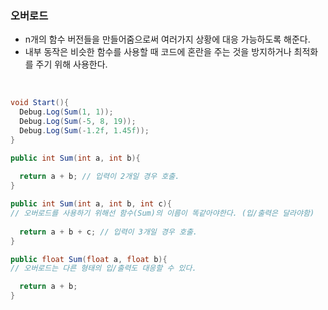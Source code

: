 ### 오버로드
- n개의 함수 버전들을 만들어줌으로써 여러가지 상황에 대응 가능하도록 해준다.
- 내부 동작은 비슷한 함수를 사용할 때 코드에 혼란을 주는 것을 방지하거나 최적화를 주기 위해 사용한다.

<br>

```C#
void Start(){
  Debug.Log(Sum(1, 1)); 
  Debug.Log(Sum(-5, 8, 19));
  Debug.Log(Sum(-1.2f, 1.45f));
}

public int Sum(int a, int b){
  
  return a + b; // 입력이 2개일 경우 호출.
}

public int Sum(int a, int b, int c){ 
// 오버로드를 사용하기 위해선 함수(Sum)의 이름이 똑같아야한다. (입/출력은 달라야함) 
  
  return a + b + c; // 입력이 3개일 경우 호출.
}

public float Sum(float a, float b){
// 오버로드는 다른 형태의 입/출력도 대응할 수 있다.

  return a + b;
}
```
